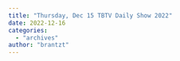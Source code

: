```yaml
---
title: "Thursday, Dec 15 TBTV Daily Show 2022"
date: 2022-12-16
categories: 
  - "archives"
author: "brantzt"
---
```



